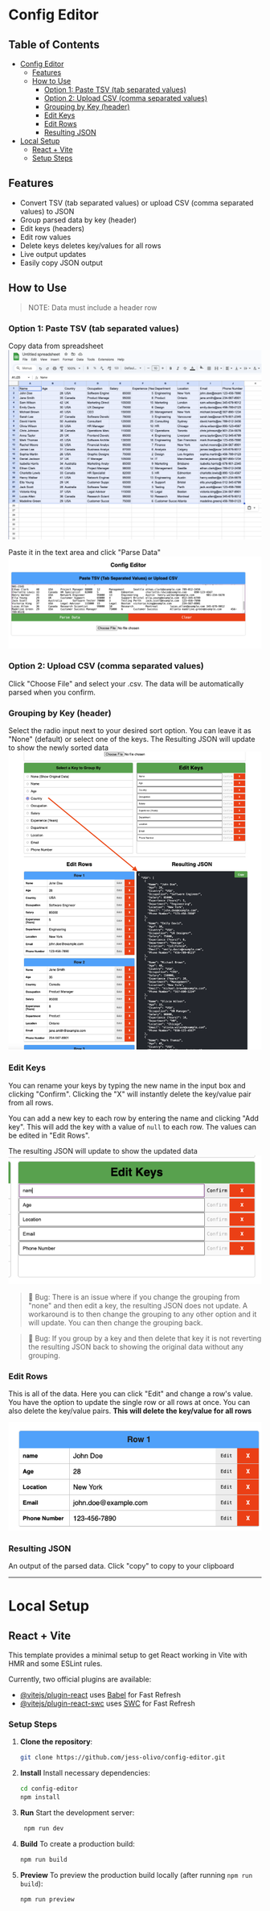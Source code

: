 # Config Editor

## Table of Contents

- [Config Editor](#config-editor)
  - [Features](#features)
  - [How to Use](#how-to-use)
    - [Option 1: Paste TSV (tab separated values)](#option-1-paste-tsv-tab-separated-values)
    - [Option 2: Upload CSV (comma separated values)](#option-2-upload-csv-comma-separated-values)
    - [Grouping by Key (header)](#grouping-by-key-header)
    - [Edit Keys](#edit-keys)
    - [Edit Rows](#edit-rows)
    - [Resulting JSON](#resulting-json)
- [Local Setup](#local-setup)
  - [React + Vite](#react--vite)
  - [Setup Steps](#setup-steps)

## Features

- Convert TSV (tab separated values) or upload CSV (comma separated values) to JSON
- Group parsed data by key (header)
- Edit keys (headers)
- Edit row values
- Delete keys deletes key/values for all rows
- Live output updates
- Easily copy JSON output

## How to Use

> NOTE: Data must include a header row

### Option 1: Paste TSV (tab separated values)

Copy data from spreadsheet
![spreadsheet data](https://raw.githubusercontent.com/jess-olivo/config-editor/main/screenshots/tsv-copy.png)

Paste it in the text area and click "Parse Data"
![tsv data pasted into textarea](https://raw.githubusercontent.com/jess-olivo/config-editor/main/screenshots/tsv-paste.png)

### Option 2: Upload CSV (comma separated values)

Click "Choose File" and select your .csv. The data will be automatically parsed when you confirm.

### Grouping by Key (header)

Select the radio input next to your desired sort option. You can leave it as "None" (default) or select one of the keys. The Resulting JSON will update to show the newly sorted data
![form to select keys by radio input](https://raw.githubusercontent.com/jess-olivo/config-editor/main/screenshots/group-by.png)

### Edit Keys

You can rename your keys by typing the new name in the input box and clicking "Confirm".
Clicking the "X" will instantly delete the key/value pair from all rows.

You can add a new key to each row by entering the name and clicking "Add key". This will add the key with a value of `null` to each row. The values can be edited in "Edit Rows".

The resulting JSON will update to show the updated data
![form to edit keys](https://raw.githubusercontent.com/jess-olivo/config-editor/main/screenshots/edit-keys.png)

> 🐞 Bug: There is an issue where if you change the grouping from "none" and then edit a key, the resulting JSON does not update. A workaround is to then change the grouping to any other option and it will update. You can then change the grouping back.

> 🐞 Bug: If you group by a key and then delete that key it is not reverting the resulting JSON back to showing the original data without any grouping.

### Edit Rows

This is all of the data. Here you can click "Edit" and change a row's value. You have the option to update the single row or all rows at once.
You can also delete the key/value pairs. **This will delete the key/value for all rows**

![form to edit row data](https://raw.githubusercontent.com/jess-olivo/config-editor/main/screenshots/edit-rows.png)

### Resulting JSON

An output of the parsed data.
Click "copy" to copy to your clipboard

---

# Local Setup

## React + Vite

This template provides a minimal setup to get React working in Vite with HMR and some ESLint rules.

Currently, two official plugins are available:

- [@vitejs/plugin-react](https://github.com/vitejs/vite-plugin-react/blob/main/packages/plugin-react/README.md) uses [Babel](https://babeljs.io/) for Fast Refresh
- [@vitejs/plugin-react-swc](https://github.com/vitejs/vite-plugin-react-swc) uses [SWC](https://swc.rs/) for Fast Refresh

### Setup Steps

1. **Clone the repository**:
   ```bash
   git clone https://github.com/jess-olivo/config-editor.git
   ```
2. **Install**
   Install necessary dependencies:
   ```bash
   cd config-editor
   npm install
   ```
3. **Run**
   Start the development server:
   ```bash
    npm run dev
   ```
4. **Build**
   To create a production build:
   ```bash
   npm run build
   ```
5. **Preview**
   To preview the production build locally (after running `npm run build`):
   ```bash
   npm run preview
   ```
